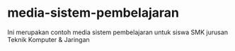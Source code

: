 # media-sistem-pembelajaran
Ini merupakan contoh media sistem pembelajaran untuk siswa SMK jurusan Teknik Komputer &amp; Jaringan 
